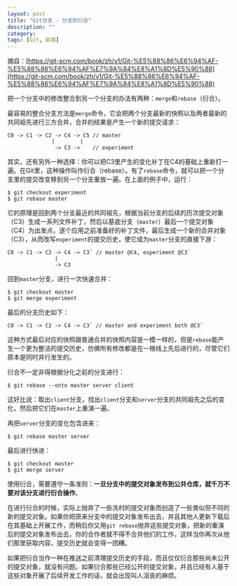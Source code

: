 ```yaml
---
layout: post
title: "Git分支 - 分支的衍合"
description: ""
category: 
tags: [Git, 前端]
---
```


摘自：[https://git-scm.com/book/zh/v1/Git-%E5%88%86%E6%94%AF-%E5%88%86%E6%94%AF%E7%9A%84%E8%A1%8D%E5%90%88](https://git-scm.com/book/zh/v1/Git-%E5%88%86%E6%94%AF-%E5%88%86%E6%94%AF%E7%9A%84%E8%A1%8D%E5%90%88)

把一个分支中的修改整合到另一个分支的办法有两种：`merge`和`rebase`（衍合）。

最容易的整合分支方法是`merge`命令，它会把两个分支最新的快照以及两者最新的共同祖先进行三方合并，合并的结果是产生一个新的提交请求：

    C0 -> C1 -> C2 -> C4 -> C5 // master
                  |        |
                   -> C3 ->    // experiment

其实，还有另外一种选择：你可以把C3里产生的变化补丁在C4的基础上重新打一遍。在Git里，这种操作叫作衍合（rebase）。有了`rebase`命令，就可以把一个分支里的提交改变移到另一个分支重放一遍。在上面的例子中，运行：

    $ git checkout experiment
    $ git rebase master

它的原理是回到两个分支最近的共同祖先，根据当前分支的后续的历次提交对象（C3）生成一系列文件补丁，然后以基底分支（`master`）最后一个提交对象（C4）为出发点，逐个应用之前准备好的补丁文件，最后生成一个新的合并对象（C3），从而改写`experiment`的提交历史，使它成为`master`分支的直接下游：

    C0 -> C1 -> C2 -> C4 -> C3` // master @C4, experiment @C3` 
                   |
                   -> C3

回到`master`分支，进行一次快速合并：

    $ git checkout master
    $ git merge experiment

最后的分支历史如下：

    C0 -> C1 -> C2 -> C4 -> C3` // master and experiment both @C3`

这种方式最后对应的快照跟普通合并的快照内容是一模一样的，但是`rebase`能产生一个更为整洁的提交历史，仿佛所有修改都是在一根线上先后进行的，尽管它们原本是同时并行发生的。

衍合不一定非得根据分化之前的分支进行：

    $ git rebase --onto master server client

这好比说：取出`client`分支，找出`client`分支和`server`分支的共同祖先之后的变化，然后把它们在`master`上重演一遍。

再把`server`分支的变化包含进来：

    $ git rebase master server

最后进行快进：

    $ git checkout master
    $ git merge server

使用衍合，需要遵守一条准则：**一旦分支中的提交对象发布到公共仓库，就千万不要对该分支进行衍合操作**。

在进行衍合的时候，实际上抛弃了一些冼村的提交对象而创造了一些类似但不同的新的提交对象。如果你把原来分支中的提交对象发布出去，并且其他人更新下载后在其基础上开展工作，而稍后你又用`git rebase`抛弃这些提交对象，把新的重演后的提交对象发布出去，你的合作者就不得不合并他们的工作，这样当你再次从他们那里获取内容，提交历史就会变得一团糟。

如果把衍合当作一种在推送之前清理提交历史的手段，而且仅仅衍合那些尚未公开的提交对象，就没有问题。如果衍合那些已经公开的提交对象，并且已经有人基于这些对象开展了后续开发工作的话，就会出现叫人沮丧的麻烦。
